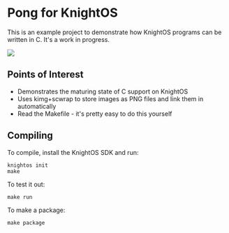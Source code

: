 # Pong for KnightOS

This is an example project to demonstrate how KnightOS programs can be written
in C. It's a work in progress.

![](http://a.pomf.se/jngdza.gif)

## Points of Interest

* Demonstrates the maturing state of C support on KnightOS
* Uses kimg+scwrap to store images as PNG files and link them in automatically
* Read the Makefile - it's pretty easy to do this yourself

## Compiling

To compile, install the KnightOS SDK and run:

    knightos init
    make

To test it out:

    make run

To make a package:

    make package
